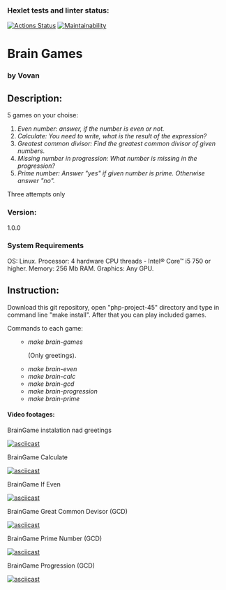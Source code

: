 ### Hexlet tests and linter status:
[![Actions Status](https://github.com/vladimr-xz/php-project-45/actions/workflows/hexlet-check.yml/badge.svg)](https://github.com/vladimr-xz/php-project-45/actions)
[![Maintainability](https://api.codeclimate.com/v1/badges/202d3101c6c9f93522f9/maintainability)](https://codeclimate.com/github/vladimr-xz/php-project-45/maintainability)

<h1>Brain Games</h1>
<h3>by Vovan</h3>

<h2>Description:</h2>

<p>5 games on your choise:</p>
<ol>
<li><em>Even number: answer, if the number is even or not.</em></li>
<li><em>Calculate: You need to write, what is the result of the expression?</em></li>
<li><em>Greatest common divisor: Find the greatest common divisor of given numbers.</em></li>
<li><em>Missing number in progression: What number is missing in the progression?</em></li>
<li><em>Prime number: Answer "yes" if given number is prime. Otherwise answer "no".</em></li>
</ol>
<p>Three attempts only</p>
<h3>Version:</h3>
<p>1.0.0</p>


<h3>System Requirements</h3>
<p>OS: Linux. Processor: 4 hardware CPU threads - Intel® Core™ i5 750 or higher. Memory: 256 Mb RAM. Graphics: Any GPU. </p>


<h2>Instruction:</h2>
<p>Download this git repository, open "php-project-45" directory and type in command line "make install". After that you can play included games.</p>

<p>Commands to each game:</p>
<ol>
<ul><li><em>make brain-games</em></li> <p>(Only greetings).</p>
<li><em>make brain-even</em></li>
<li><em>make brain-calc</em></li>
<li><em>make brain-gcd</em></li>
<li><em>make brain-progression</em></li>
<li><em>make brain-prime</em></li><ul>
</ol>


<h4>Video footages:</h4>

<p>BrainGame instalation nad greetings</p>

[![asciicast](https://asciinema.org/a/dbIhcTf5T00aLdok5mCzKU0Cj.svg)](https://asciinema.org/a/dbIhcTf5T00aLdok5mCzKU0Cj)

<p>BrainGame Calculate</p>

[![asciicast](https://asciinema.org/a/Dsq2kNjc1Vi0fMawA2YSf6aRH.svg)](https://asciinema.org/a/Dsq2kNjc1Vi0fMawA2YSf6aRH)

<p>BrainGame If Even</p>

[![asciicast](https://asciinema.org/a/uA5ZuF10GUvxF12WGSBOEPxPB.svg)](https://asciinema.org/a/uA5ZuF10GUvxF12WGSBOEPxPB)

<p>BrainGame Great Common Devisor (GCD) </p>

[![asciicast](https://asciinema.org/a/4g58FIpRdtDNpgmhNOPVPEeQk.svg)](https://asciinema.org/a/4g58FIpRdtDNpgmhNOPVPEeQk)
 
<p>BrainGame Prime Number (GCD) </p>

[![asciicast](https://asciinema.org/a/cVYkJJsNWjhswVxSXkGcK6FOZ.svg)](https://asciinema.org/a/cVYkJJsNWjhswVxSXkGcK6FOZ)

<p>BrainGame Progression (GCD) </p>

[![asciicast](https://asciinema.org/a/YAuWy70AQKS6pvrOr87IrgewE.svg)](https://asciinema.org/a/YAuWy70AQKS6pvrOr87IrgewE)
